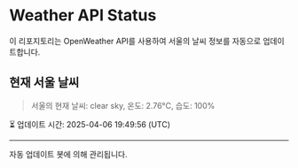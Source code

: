 
# Weather API Status

이 리포지토리는 OpenWeather API를 사용하여 서울의 날씨 정보를 자동으로 업데이트합니다.

## 현재 서울 날씨
> 서울의 현재 날씨: clear sky, 온도: 2.76°C, 습도: 100%

⏳ 업데이트 시간: 2025-04-06 19:49:56 (UTC)

---
자동 업데이트 봇에 의해 관리됩니다.
